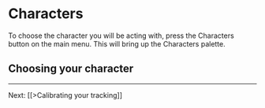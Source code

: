 # Characters

To choose the character you will be acting with, press the Characters button on the main menu. This will bring up the Characters palette. 

## Choosing your character

---

Next: [[>Calibrating your tracking]]
